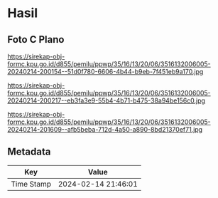 # Hasil

## Foto C Plano

https://sirekap-obj-formc.kpu.go.id/d855/pemilu/ppwp/35/16/13/20/06/3516132006005-20240214-200154--51d0f780-6606-4b44-b9eb-7f451eb9a170.jpg

https://sirekap-obj-formc.kpu.go.id/d855/pemilu/ppwp/35/16/13/20/06/3516132006005-20240214-200217--eb3fa3e9-55b4-4b71-b475-38a94be156c0.jpg

https://sirekap-obj-formc.kpu.go.id/d855/pemilu/ppwp/35/16/13/20/06/3516132006005-20240214-201609--afb5beba-712d-4a50-a890-8bd21370ef71.jpg


## Metadata

| Key        | Value               |
| ---------- | ------------------- |
| Time Stamp | 2024-02-14 21:46:01 |



